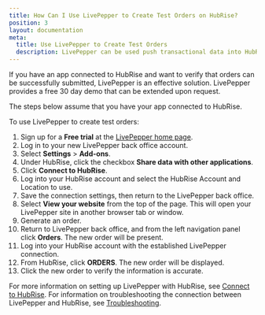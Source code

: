 ```yaml
---
title: How Can I Use LivePepper to Create Test Orders on HubRise?
position: 3
layout: documentation
meta:
  title: Use LivePepper to Create Test Orders
  description: LivePepper can be used push transactional data into HubRise.
---
```


If you have an app connected to HubRise and want to verify that orders can be successfully submitted, LivePepper is an effective solution. LivePepper provides a free 30 day demo that can be extended upon request.

The steps below assume that you have your app connected to HubRise.

To use LivePepper to create test orders:

1. Sign up for a **Free trial** at the [LivePepper home page](https://www.livepepper.com/).
1. Log in to your new LivePepper back office account.
1. Select **Settings** > **Add-ons**.
1. Under HubRise, click the checkbox **Share data with other applications**.
1. Click **Connect to HubRise**.
1. Log into your HubRise account and select the HubRise Account and Location to use.
1. Save the connection settings, then return to the LivePepper back office.
1. Select **View your website** from the top of the page. This will open your LivePepper site in another browser tab or window.
1. Generate an order.
1. Return to LivePepper back office, and from the left navigation panel click **Orders**. The new order will be present.
1. Log into your HubRise account with the established LivePepper connection.
1. From HubRise, click **ORDERS**. The new order will be displayed.
1. Click the new order to verify the information is accurate.

For more information on setting up LivePepper with HubRise, see [Connect to HubRise](/apps/livepepper/connect-hubrise/). For information on troubleshooting the connection between LivePepper and HubRise, see [Troubleshooting](/apps/livepepper/troubleshooting/).
